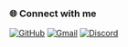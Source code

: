 ### 🌐 Connect with me  

[![GitHub](https://img.shields.io/badge/GitHub-000?logo=github&logoColor=white)](https://github.com/Matthiuchunbo-Zeliang)
[![Gmail](https://img.shields.io/badge/Email-D14836?logo=gmail&logoColor=white)](mailto:mattiuchunbozeliang@gmail.com)
[![Discord](https://img.shields.io/badge/Discord-Matthiuchunbo%20Zeliang-5865F2?logo=discord&logoColor=white)](https://discord.com/users/13770019905168080926)
